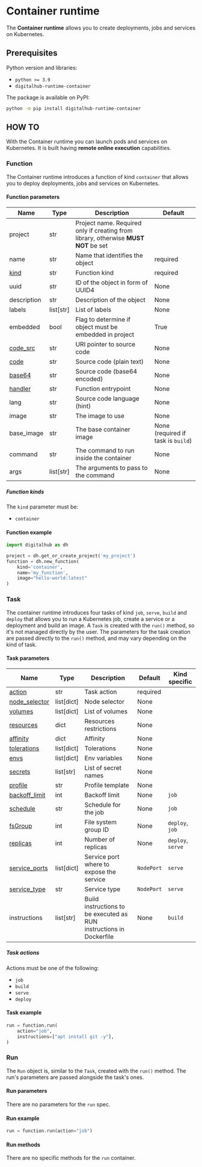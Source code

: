 # Container runtime

The **Container runtime** allows you to create deployments, jobs and services on Kubernetes.

## Prerequisites

Python version and libraries:

- `python >= 3.9`
- `digitalhub-runtime-container`

The package is available on PyPI:

```bash
python -m pip install digitalhub-runtime-container
```

## HOW TO

With the Container runtime you can launch pods and services on Kubernetes. It is built having **remote online execution** capabilities.

### Function

The Container runtime introduces a function of kind `container` that allows you to deploy deployments, jobs and services on Kubernetes.

#### Function parameters

| Name | Type | Description | Default |
| --- | --- | --- | --- |
| project | str | Project name. Required only if creating from library, otherwise **MUST NOT** be set | |
| name | str | Name that identifies the object | required |
| [kind](#function-kinds) | str | Function kind | required |
| uuid | str | ID of the object in form of UUID4 | None |
| description | str | Description of the object | None |
| labels | list[str] | List of labels | None |
| embedded | bool | Flag to determine if object must be embedded in project | True |
| [code_src](../objects/code_source.md#code-source-uri) | str | URI pointer to source code | None |
| [code](../objects/code_source.md#plain-text-source) | str | Source code (plain text)| None |
| [base64](../objects/code_source.md#base64-encoded-source) | str | Source code (base64 encoded)| None |
| [handler](../objects/code_source.md#handler) | str | Function entrypoint | None |
| lang | str | Source code language (hint)| None |
| image | str | The image to use | None |
| base_image | str | The base container image | None (required if task is `build`) |
| command | str | The command to run inside the container | None |
| args | list[str] | The arguments to pass to the command | None |

##### Function kinds

The `kind` parameter must be:

- `container`

#### Function example

```python
import digitalhub as dh

project = dh.get_or_create_project('my_project')
function = dh.new_function(
    kind='container',
    name='my_function',
    image="hello-world:latest"
)
```

### Task

The container runtime introduces four tasks of kind `job`, `serve`, `build` and `deploy` that allows you to run a Kubernetes job, create a service or a deployment and build an image.
A `Task` is created with the `run()` method, so it's not managed directly by the user. The parameters for the task creation are passed directly to the `run()` method, and may vary depending on the kind of task.

#### Task parameters

| Name | Type | Description | Default | Kind specific |
| --- | --- | --- | --- | --- |
| [action](#task-actions) | str | Task action | required | |
| [node_selector](kubernetes-resources.md#node-selector) | list[dict] | Node selector | None | |
| [volumes](kubernetes-resources.md#volumes) | list[dict] | List of volumes | None | |
| [resources](kubernetes-resources.md#resources) | dict | Resources restrictions | None | |
| [affinity](kubernetes-resources.md#affinity) | dict | Affinity | None | |
| [tolerations](kubernetes-resources.md#tolerations) | list[dict] | Tolerations | None | |
| [envs](kubernetes-resources.md#envs) | list[dict] | Env variables | None | |
| [secrets](kubernetes-resources.md#secrets) | list[str] | List of secret names | None | |
| [profile](kubernetes-resources.md#profile) | str | Profile template | None | |
| [backoff_limit](kubernetes-resources.md#backoff-limit) | int | Backoff limit | None | `job` |
| [schedule](kubernetes-resources.md#schedule) | str | Schedule for the job | None | `job` |
| [fsGroup](kubernetes-resources.md#fs-group) | int | File system group ID | None | `deploy`, `job` |
| [replicas](kubernetes-resources.md#replicas) | int | Number of replicas | None | `deploy`, `serve` |
| [service_ports](kubernetes-resources.md#service-port) | list[dict] | Service port where to expose the service | `NodePort` | `serve` |
| [service_type](kubernetes-resources.md#service-type) | str | Service type | `NodePort` | `serve` |
| instructions | list[str] | Build instructions to be executed as RUN instructions in Dockerfile | None | `build` |

##### Task actions

Actions must be one of the following:

- `job`
- `build`
- `serve`
- `deploy`

#### Task example

```python
run = function.run(
    action="job",
    instructions=["apt install git -y"],
)
```

### Run

The `Run` object is, similar to the `Task`, created with the `run()` method.
The run's parameters are passed alongside the task's ones.

#### Run parameters

There are no parameters for the `run` spec.

#### Run example

```python
run = function.run(action="job")
```

#### Run methods

There are no specific methods for the `run` container.
